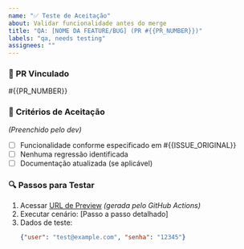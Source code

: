 ```yaml
---
name: "✅ Teste de Aceitação"
about: Validar funcionalidade antes do merge
title: "QA: [NOME DA FEATURE/BUG] (PR #{{PR_NUMBER}})"
labels: "qa, needs testing"
assignees: ""
---
```


### 📌 **PR Vinculado**
#{{PR_NUMBER}}

### 🎯 **Critérios de Aceitação**  
_(Preenchido pelo dev)_  
- [ ] Funcionalidade conforme especificado em #{{ISSUE_ORIGINAL}}  
- [ ] Nenhuma regressão identificada  
- [ ] Documentação atualizada (se aplicável)  

### 🔍 **Passos para Testar**
1. Acessar [URL de Preview](#) _(gerada pelo GitHub Actions)_  
2. Executar cenário: [Passo a passo detalhado]  
3. Dados de teste:  
   ```json
   {"user": "test@example.com", "senha": "12345"}